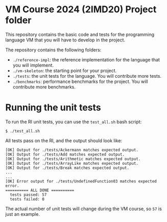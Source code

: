 # VM Course 2024 (2IMD20) Project folder

This repository contains the basic code and tests for the programming language VM that you will have to develop in the project.

The repository contains the following folders:

* `./reference-impl`: the reference implementation for the language that you will implement.
* `./vm-skeleton`: the starting point for your project.
* `./tests`: the unit tests for the language. You will contribute more tests.
* `./benchmarks`: performance benchmarks for the project. You will contribute more benchmarks.

# Running the unit tests

To run the RI unit tests, you can use the `test_all.sh` bash script:
```
$ ./test_all.sh
```
All tests pass on the RI, and the output should look like:
```
[OK] Output for ./tests/Ackermann matches expected output.
[OK] Output for ./tests/Add matches expected output.
[OK] Output for ./tests/Arithmetic matches expected output.
[OK] Output for ./tests/ArrayLike matches expected output.
[OK] Output for ./tests/Break matches expected output.
...
...
[OK] Error output for ./tests/UndefinedFunction03 matches expected error.
========== ALL DONE ==========
  tests passed: 57
  tests failed: 0
```

The actual number of unit tests will change during the VM course, so `57` is just an example.
